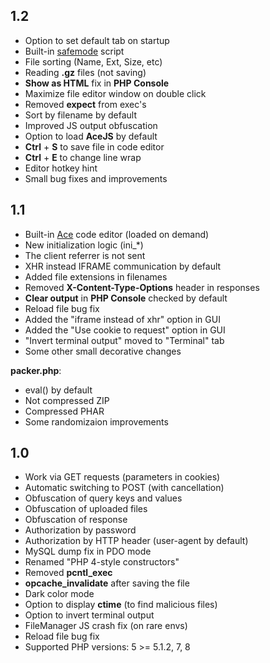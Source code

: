 1.2
---
- Option to set default tab on startup
- Built-in [safemode](https://github.com/cr1f/safemode/) script
- File sorting (Name, Ext, Size, etc)
- Reading **.gz** files (not saving)
- **Show as HTML** fix in **PHP Console**
- Maximize file editor window on double click
- Removed **expect** from exec's
- Sort by filename by default
- Improved JS output obfuscation
- Option to load **AceJS** by default
- **Ctrl** + **S** to save file in code editor
- **Ctrl** + **E** to change line wrap
- Editor hotkey hint
- Small bug fixes and improvements


1.1
---
- Built-in [Ace](https://github.com/ajaxorg/ace) code editor (loaded on demand)
- New initialization logic (ini_*)
- The client referrer is not sent
- XHR instead IFRAME communication by default
- Added file extensions in filenames
- Removed **X-Content-Type-Options** header in responses
- **Clear output** in **PHP Console** checked by default
- Reload file bug fix
- Added the "iframe instead of xhr" option in GUI
- Added the "Use cookie to request" option in GUI
- "Invert terminal output" moved to "Terminal" tab
- Some other small decorative changes

**packer.php**:

- eval() by default
- Not compressed ZIP
- Compressed PHAR
- Some randomizaion improvements


1.0
---
- Work via GET requests (parameters in cookies)
- Automatic switching to POST (with cancellation)
- Obfuscation of query keys and values
- Obfuscation of uploaded files
- Obfuscation of response
- Authorization by password
- Authorization by HTTP header (user-agent by default)
- MySQL dump fix in PDO mode
- Renamed "PHP 4-style constructors"
- Removed **pcntl_exec**
- **opcache_invalidate** after saving the file
- Dark color mode
- Option to display **ctime** (to find malicious files)
- Option to invert terminal output
- FileManager JS crash fix (on rare envs)
- Reload file bug fix
- Supported PHP versions: 5 >= 5.1.2, 7, 8
